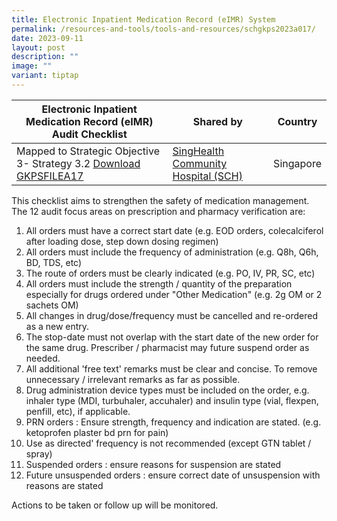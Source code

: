 ```yaml
---
title: Electronic Inpatient Medication Record (eIMR) System
permalink: /resources-and-tools/tools-and-resources/schgkps2023a017/
date: 2023-09-11
layout: post
description: ""
image: ""
variant: tiptap
---
```

| Electronic Inpatient Medication Record (eIMR) Audit Checklist | Shared by| Country|
| -------- | -------- | -------- |
| Mapped to Strategic Objective 3- Strategy 3.2 [Download GKPSFILEA17](/files/gkpsfile17%20sch%20eimr%20audit%20checklist.pdf)    | [SingHealth Community Hospital (SCH)](https://www.singhealth.com.sg/SCH)  | Singapore   |

This checklist aims to strengthen the safety of medication management. The 12 audit focus areas on prescription and pharmacy verification are:
1. All orders must have a correct start date (e.g. EOD orders, colecalciferol after loading dose, step down dosing regimen)
2. All orders must include the frequency of administration (e.g. Q8h, Q6h, BD, TDS, etc)
3. The route of orders must be clearly indicated (e.g. PO, IV, PR, SC, etc)
4. All orders must include the strength / quantity of the preparation especially for drugs ordered under "Other Medication" (e.g. 2g OM or 2 sachets OM)
5. All changes in drug/dose/frequency must be cancelled and re-ordered as a new entry.
6. The stop-date must not overlap with the start date of the new order for the same drug. Prescriber / pharmacist may future suspend order as needed.
7. All additional 'free text' remarks must be clear and concise. To remove unnecessary / irrelevant remarks as far as possible.
8. Drug administration device types must be included on the order, e.g. inhaler type (MDI, turbuhaler, accuhaler) and insulin type (vial, flexpen, penfill, etc), if applicable.
9. PRN orders : Ensure strength, frequency and indication are stated. (e.g. ketoprofen plaster bd prn for pain)
10. Use as directed' frequency is not recommended (except GTN tablet / spray)
11. Suspended orders : ensure reasons for suspension are stated
12. Future unsuspended orders : ensure correct date of unsuspension with reasons are stated

Actions to be taken or follow up will be monitored.